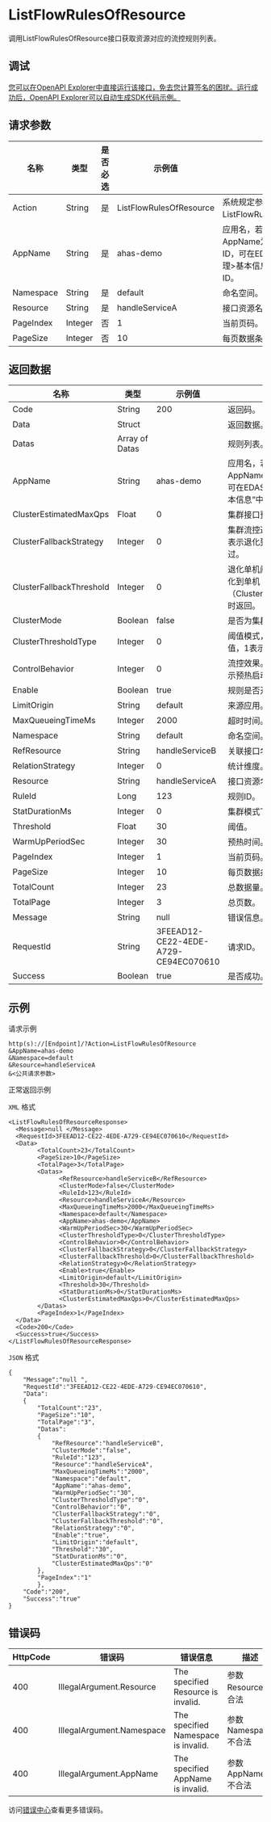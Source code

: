 # ListFlowRulesOfResource

调用ListFlowRulesOfResource接口获取资源对应的流控规则列表。

## 调试

[您可以在OpenAPI Explorer中直接运行该接口，免去您计算签名的困扰。运行成功后，OpenAPI Explorer可以自动生成SDK代码示例。](https://api.aliyun.com/#product=ahas-openapi&api=ListFlowRulesOfResource&type=RPC&version=2019-09-01)

## 请求参数

|名称|类型|是否必选|示例值|描述|
|--|--|----|---|--|
|Action|String|是|ListFlowRulesOfResource|系统规定参数。取值：ListFlowRulesOfResource。 |
|AppName|String|是|ahas-demo|应用名，若为EDAS应用，则AppName为EDAS中的App ID，可在EDAS控制台“应用管理\>基本信息”中查看对应的ID。 |
|Namespace|String|是|default|命名空间。 |
|Resource|String|是|handleServiceA|接口资源名。 |
|PageIndex|Integer|否|1|当前页码。 |
|PageSize|Integer|否|10|每页数据条数。 |

## 返回数据

|名称|类型|示例值|描述|
|--|--|---|--|
|Code|String|200|返回码。 |
|Data|Struct| |返回数据。 |
|Datas|Array of Datas| |规则列表。 |
|AppName|String|ahas-demo|应用名，若为EDAS应用，则AppName为EDAS中的App ID，可在EDAS控制台“应用管理\>基本信息”中查看对应的ID。 |
|ClusterEstimatedMaxQps|Float|0|集群接口预估最大QPS。 |
|ClusterFallbackStrategy|Integer|0|集群流控通信失败退化策略，0表示退化到单机，1表示直接通过。 |
|ClusterFallbackThreshold|Integer|0|退化单机阈值，当退化策略为退化到单机（ClusterFallbackStrategy=0）时返回。 |
|ClusterMode|Boolean|false|是否为集群模式。 |
|ClusterThresholdType|Integer|0|阈值模式，0表示单机均摊阈值，1表示集群阈值。 |
|ControlBehavior|Integer|0|流控效果。0表示快速失败，1表示预热启动，2表示排队等待。 |
|Enable|Boolean|true|规则是否开启。 |
|LimitOrigin|String|default|来源应用。 |
|MaxQueueingTimeMs|Integer|2000|超时时间。 |
|Namespace|String|default|命名空间。 |
|RefResource|String|handleServiceB|关联接口名、入口资源名。 |
|RelationStrategy|Integer|0|统计维度。 |
|Resource|String|handleServiceA|接口资源名。 |
|RuleId|Long|123|规则ID。 |
|StatDurationMs|Integer|0|集群模式下统计窗口时长。 |
|Threshold|Float|30|阈值。 |
|WarmUpPeriodSec|Integer|30|预热时间。 |
|PageIndex|Integer|1|当前页码。 |
|PageSize|Integer|10|每页数据条数。 |
|TotalCount|Integer|23|总数据量。 |
|TotalPage|Integer|3|总页数。 |
|Message|String|null|错误信息。 |
|RequestId|String|3FEEAD12-CE22-4EDE-A729-CE94EC070610|请求ID。 |
|Success|Boolean|true|是否成功。 |

## 示例

请求示例

```
http(s)://[Endpoint]/?Action=ListFlowRulesOfResource
&AppName=ahas-demo
&Namespace=default
&Resource=handleServiceA
&<公共请求参数>
```

正常返回示例

`XML` 格式

```
<ListFlowRulesOfResourceResponse>
  <Message>null </Message>
  <RequestId>3FEEAD12-CE22-4EDE-A729-CE94EC070610</RequestId>
  <Data>
        <TotalCount>23</TotalCount>
        <PageSize>10</PageSize>
        <TotalPage>3</TotalPage>
        <Datas>
              <RefResource>handleServiceB</RefResource>
              <ClusterMode>false</ClusterMode>
              <RuleId>123</RuleId>
              <Resource>handleServiceA</Resource>
              <MaxQueueingTimeMs>2000</MaxQueueingTimeMs>
              <Namespace>default</Namespace>
              <AppName>ahas-demo</AppName>
              <WarmUpPeriodSec>30</WarmUpPeriodSec>
              <ClusterThresholdType>0</ClusterThresholdType>
              <ControlBehavior>0</ControlBehavior>
              <ClusterFallbackStrategy>0</ClusterFallbackStrategy>
              <ClusterFallbackThreshold>0</ClusterFallbackThreshold>
              <RelationStrategy>0</RelationStrategy>
              <Enable>true</Enable>
              <LimitOrigin>default</LimitOrigin>
              <Threshold>30</Threshold>
              <StatDurationMs>0</StatDurationMs>
              <ClusterEstimatedMaxQps>0</ClusterEstimatedMaxQps>
        </Datas>
        <PageIndex>1</PageIndex>
  </Data>
  <Code>200</Code>
  <Success>true</Success>
</ListFlowRulesOfResourceResponse>
```

`JSON` 格式

```
{
    "Message":"null ",
    "RequestId":"3FEEAD12-CE22-4EDE-A729-CE94EC070610",
    "Data":
    {
        "TotalCount":"23",
        "PageSize":"10",
        "TotalPage":"3",
        "Datas":
        {
            "RefResource":"handleServiceB",
            "ClusterMode":"false",
            "RuleId":"123",
            "Resource":"handleServiceA",
            "MaxQueueingTimeMs":"2000",
            "Namespace":"default",
            "AppName":"ahas-demo",
            "WarmUpPeriodSec":"30",
            "ClusterThresholdType":"0",
            "ControlBehavior":"0",
            "ClusterFallbackStrategy":"0",
            "ClusterFallbackThreshold":"0",
            "RelationStrategy":"0",
            "Enable":"true",
            "LimitOrigin":"default",
            "Threshold":"30",
            "StatDurationMs":"0",
            "ClusterEstimatedMaxQps":"0"
        },
        "PageIndex":"1"
        },
    "Code":"200",
    "Success":"true"
}
```

## 错误码

|HttpCode|错误码|错误信息|描述|
|--------|---|----|--|
|400|IllegalArgument.Resource|The specified Resource is invalid.|参数Resource不合法|
|400|IllegalArgument.Namespace|The specified Namespace is invalid.|参数Namespace不合法|
|400|IllegalArgument.AppName|The specified AppName is invalid.|参数AppName不合法|

访问[错误中心](https://error-center.aliyun.com/status/product/ahas-openapi)查看更多错误码。

